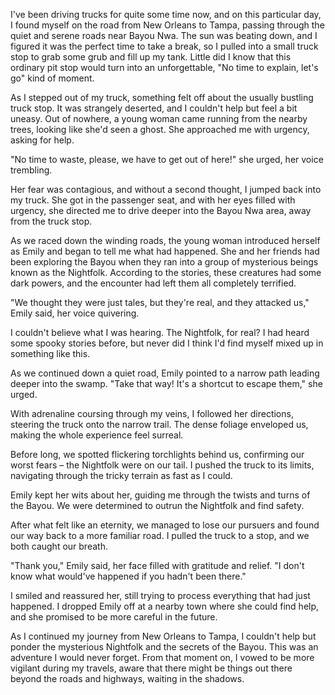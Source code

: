 I've been driving trucks for quite some time now, and on this particular day, I found myself on the road from New Orleans to Tampa, passing through the quiet and serene roads near Bayou Nwa. The sun was beating down, and I figured it was the perfect time to take a break, so I pulled into a small truck stop to grab some grub and fill up my tank. Little did I know that this ordinary pit stop would turn into an unforgettable, "No time to explain, let's go" kind of moment.  
  
As I stepped out of my truck, something felt off about the usually bustling truck stop. It was strangely deserted, and I couldn't help but feel a bit uneasy. Out of nowhere, a young woman came running from the nearby trees, looking like she'd seen a ghost. She approached me with urgency, asking for help.  
  
"No time to waste, please, we have to get out of here!" she urged, her voice trembling.  
  
Her fear was contagious, and without a second thought, I jumped back into my truck. She got in the passenger seat, and with her eyes filled with urgency, she directed me to drive deeper into the Bayou Nwa area, away from the truck stop.  
  
As we raced down the winding roads, the young woman introduced herself as Emily and began to tell me what had happened. She and her friends had been exploring the Bayou when they ran into a group of mysterious beings known as the Nightfolk. According to the stories, these creatures had some dark powers, and the encounter had left them all completely terrified.  
  
"We thought they were just tales, but they're real, and they attacked us," Emily said, her voice quivering.  
  
I couldn't believe what I was hearing. The Nightfolk, for real? I had heard some spooky stories before, but never did I think I'd find myself mixed up in something like this.  
  
As we continued down a quiet road, Emily pointed to a narrow path leading deeper into the swamp. "Take that way! It's a shortcut to escape them," she urged.  
  
With adrenaline coursing through my veins, I followed her directions, steering the truck onto the narrow trail. The dense foliage enveloped us, making the whole experience feel surreal.  
  
Before long, we spotted flickering torchlights behind us, confirming our worst fears – the Nightfolk were on our tail. I pushed the truck to its limits, navigating through the tricky terrain as fast as I could.  
  
Emily kept her wits about her, guiding me through the twists and turns of the Bayou. We were determined to outrun the Nightfolk and find safety.  
  
After what felt like an eternity, we managed to lose our pursuers and found our way back to a more familiar road. I pulled the truck to a stop, and we both caught our breath.  
  
"Thank you," Emily said, her face filled with gratitude and relief. "I don't know what would've happened if you hadn't been there."  
  
I smiled and reassured her, still trying to process everything that had just happened. I dropped Emily off at a nearby town where she could find help, and she promised to be more careful in the future.  
  
As I continued my journey from New Orleans to Tampa, I couldn't help but ponder the mysterious Nightfolk and the secrets of the Bayou. This was an adventure I would never forget. From that moment on, I vowed to be more vigilant during my travels, aware that there might be things out there beyond the roads and highways, waiting in the shadows.